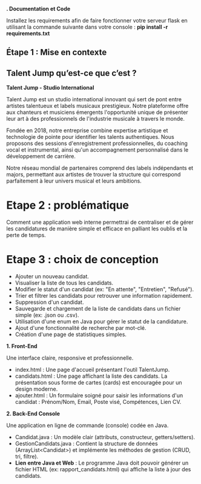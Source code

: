 **\. Documentation et Code**

Installez les requirements afin de faire fonctionner votre serveur flask en utilisant la commande suivante dans votre console : **pip install -r requirements.txt**

## 

## 

## **Étape 1 : Mise en contexte**

## 

## **Talent Jump qu’est-ce que c’est ?** 

 

**Talent Jump \- Studio International**

Talent Jump est un studio international innovant qui sert de pont entre artistes talentueux et labels musicaux prestigieux. Notre plateforme offre aux chanteurs et musiciens émergents l'opportunité unique de présenter leur art à des professionnels de l'industrie musicale à travers le monde.

Fondée en 2018, notre entreprise combine expertise artistique et technologie de pointe pour identifier les talents authentiques. Nous proposons des sessions d'enregistrement professionnelles, du coaching vocal et instrumental, ainsi qu'un accompagnement personnalisé dans le développement de carrière.

Notre réseau mondial de partenaires comprend des labels indépendants et majors, permettant aux artistes de trouver la structure qui correspond parfaitement à leur univers musical et leurs ambitions.

# **Etape 2 : problématique**

Comment une application web interne permettrai de centraliser et de gérer les candidatures de manière simple et efficace en palliant les oublis et la perte de temps.

# **Etape 3 : choix de conception**

* Ajouter un nouveau candidat.  
* Visualiser la liste de tous les candidats.  
* Modifier le statut d'un candidat (ex: "En attente", "Entretien", "Refusé").  
* Trier et filtrer les candidats pour retrouver une information rapidement.  
* Suppression d'un candidat.  
* Sauvegarde et chargement de la liste de candidats dans un fichier simple (ex: .json ou .csv).  
* Utilisation d'une enum en Java pour gérer le statut de la candidature.  
* Ajout d'une fonctionnalité de recherche par mot-clé.  
* Création d'une page de statistiques simples.

 

**1\. Front-End**

Une interface claire, responsive et professionnelle.

* index.html : Une page d'accueil présentant l'outil TalentJump.  
* candidats.html : Une page affichant la liste des candidats. La présentation sous forme de cartes (cards) est encouragée pour un design moderne.  
* ajouter.html : Un formulaire soigné pour saisir les informations d'un candidat : Prénom/Nom, Email, Poste visé, Compétences, Lien CV.

**2\. Back-End Console**

Une application en ligne de commande (console) codée en Java.

* Candidat.java : Un modèle clair (attributs, constructeur, getters/setters).  
* GestionCandidats.java : Contient la structure de données (ArrayList\<Candidat\>) et implémente les méthodes de gestion (CRUD, tri, filtre).  
* **Lien entre Java et Web** : Le programme Java doit pouvoir générer un fichier HTML (ex: rapport\_candidats.html) qui affiche la liste à jour des candidats.

 

 

 

